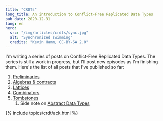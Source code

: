 ```yaml
---
title: "CRDTs"
long_title: An introduction to Conflict-Free Replicated Data Types
pub_date: 2020-12-31
lang: en
hero:
  src: "/img/articles/crdts/sync.jpg"
  alt: "Synchronized swimming"
  credits: "Kevin Hamm, CC-BY-SA 2.0"
---
```


I'm writing a series of posts on Conflict-Free Replicated Data Types.
The series is still a work in progress, but I'll post new episodes as I'm finishing them.
Here's the list of all posts that I've published so far:

1. [Preliminaries](/topics/crdt/01-intro)
2. [Algebras & contracts](/topics/crdt/02-contracts)
3. [Lattices](/topics/crdt/03-lattices)
4. [Combinators](/topics/crdt/04-combinators)
5. [Tombstones](/topics/crdt/05-tombstones)
   1. Side note on [Abstract Data Types](/topics/crdt/05a-adt)

{% include topics/crdt/ack.html %}
